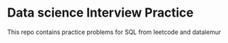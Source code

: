 # Data science Interview Practice

This repo contains practice problems for SQL from leetcode and datalemur